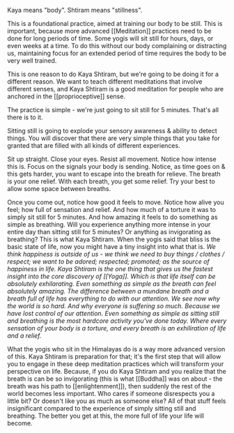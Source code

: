 Kaya means "body". Shtiram means "stillness".

This is a foundational practice, aimed at training our body to be still. This is important, because more advanced [[Meditation]] practices need to be done for long periods of time. Some yogis will sit still for hours, days, or even weeks at a time. To do this without our body complaining or distracting us, maintaining focus for an extended period of time requires the body to be very well trained.

This is one reason to do Kaya Shtiram, but we're going to be doing it for a different reason. We want to teach different meditations that involve different senses, and Kaya Shtiram is a good meditation for people who are anchored in the [[proprioceptive]] sense.

The practice is simple - we're just going to sit still for 5 minutes. That's all there is to it.

Sitting still is going to explode your sensory awareness & ability to detect things. You will discover that there are very simple things that you take for granted that are filled with all kinds of different experiences.

Sit up straight. Close your eyes. Resist all movement. Notice how intense this is. Focus on the signals your body is sending. Notice, as time goes on & this gets harder, you want to escape into the breath for relieve. The breath is your one relief. With each breath, you get some relief. Try your best to allow some space between breaths.

Once you come out, notice how good it feels to move. Notice how alive you feel; how full of sensation and relief. And how much of a torture it was to simply sit still for 5 minutes. And how amazing it feels to do something as simple as breathing. Will you experience anything more intense in your entire day than sitting still for 5 minutes? Or anything as invigorating as breathing? This is what Kaya Shtiram. When the yogis said that bliss is the basic state of life, now you might have a tiny insight into what that is.
	*We think happiness is outside of us - we think we need to buy things / clothes / respect; we want to be adored; respected; promoted; as the source of happiness in life. Kaya Shtiram is the one thing that gives us the fastest insight into the core discovery of [[Yoga]]. Which is that life itself can be absolutely exhilarating. Even something as simple as the breath can feel absolutely amazing. The difference between a mundane breath and a breath full of life has everything to do with our attention. We see now why the world is so hard. And why everyone is suffering so much. Because we have lost control of our attention. Even something as simple as sitting still and breathing is the most hardcore activity you've done today. Where every sensation of your body is a torture, and every breath is an exhiliration of life and a relief.*

What the yogis who sit in the Himalayas do is a way more advanced version of this. Kaya Shtiram is preparation for that; it's the first step that will allow you to engage in these deep meditation practices which will transform your perspective on life. Because, if you do Kaya Shtiram and you realize that the breath is can be so invigorating (this is what [[Buddha]] was on about - the breath was his path to [[enlightenment]]), then suddenly the rest of the world becomes less important. Who cares if someone disrespects you a little bit? Or doesn't like you as much as someone else? All of that stuff feels insignificant compared to the experience of simply sitting still and breathing. The better you get at this, the more full of life your life will become.